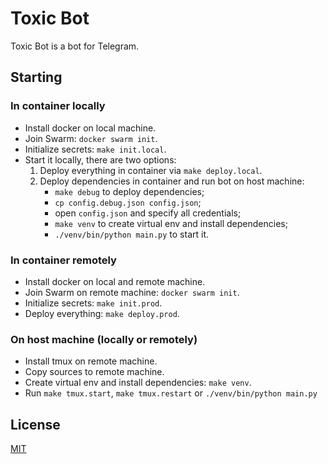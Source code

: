 # Toxic Bot

Toxic Bot is a bot for Telegram.

## Starting

### In container locally
- Install docker on local machine.
- Join Swarm: `docker swarm init`.
- Initialize secrets: `make init.local`.
- Start it locally, there are two options:
    1. Deploy everything in container via `make deploy.local`.
    2. Deploy dependencies in container and run bot on host machine:
        - `make debug` to deploy dependencies;
        - `cp config.debug.json config.json`;
        - open `config.json` and specify all credentials;
        - `make venv` to create virtual env and install dependencies;
        - `./venv/bin/python main.py` to start it.

### In container remotely
- Install docker on local and remote machine.
- Join Swarm on remote machine: `docker swarm init`.
- Initialize secrets: `make init.prod`.
- Deploy everything: `make deploy.prod`.

### On host machine (locally or remotely)
- Install tmux on remote machine.
- Copy sources to remote machine.
- Create virtual env and install dependencies: `make venv`.
- Run `make tmux.start`, `make tmux.restart` or `./venv/bin/python main.py`


## License
[MIT](https://choosealicense.com/licenses/mit/)

